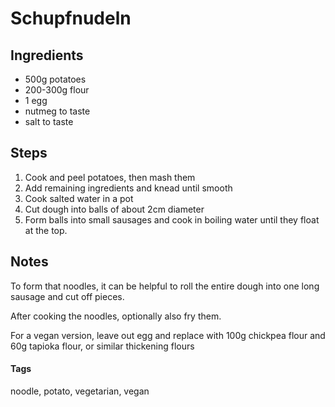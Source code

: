 # Schupfnudeln

## Ingredients

* 500g potatoes 
* 200-300g flour
* 1 egg
* nutmeg to taste
* salt to taste

## Steps

1. Cook and peel potatoes, then mash them
2. Add remaining ingredients and knead until smooth
3. Cook salted water in a pot
3. Cut dough into balls of about 2cm diameter
4. Form balls into small sausages and cook in boiling water until they float at the top.

## Notes

To form that noodles, it can be helpful to roll the entire dough into one long sausage and cut off pieces.

After cooking the noodles, optionally also fry them.

For a vegan version, leave out egg and replace with 100g chickpea flour and 60g tapioka flour, or similar thickening flours

#### Tags
noodle, potato, vegetarian, vegan
